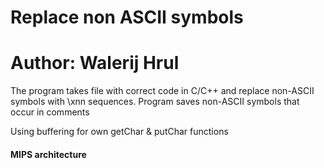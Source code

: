 # Replace non ASCII symbols
# Author: Walerij Hrul

The program takes file with correct code in C/C++ and replace non-ASCII symbols with \xnn sequences.
Program saves non-ASCII symbols that occur in comments

Using buffering for own getChar & putChar functions

#### MIPS architecture
